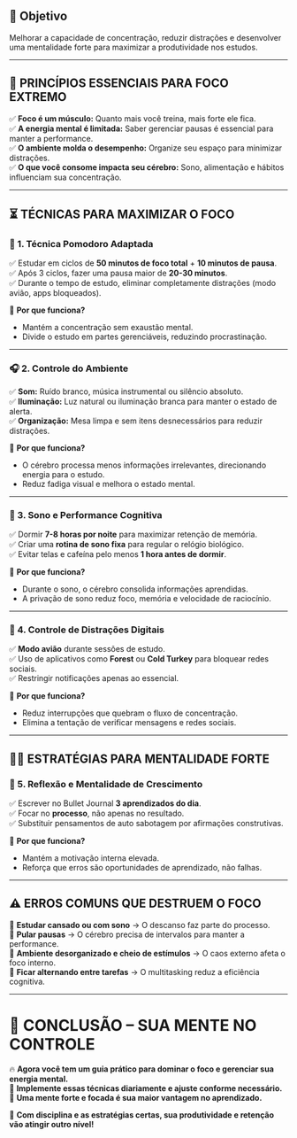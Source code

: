 ## **🎯 Objetivo**

Melhorar a capacidade de concentração, reduzir distrações e desenvolver uma mentalidade forte para maximizar a produtividade nos estudos.

---

## **🧠 PRINCÍPIOS ESSENCIAIS PARA FOCO EXTREMO**

✅ **Foco é um músculo:** Quanto mais você treina, mais forte ele fica.  
✅ **A energia mental é limitada:** Saber gerenciar pausas é essencial para manter a performance.  
✅ **O ambiente molda o desempenho:** Organize seu espaço para minimizar distrações.  
✅ **O que você consome impacta seu cérebro:** Sono, alimentação e hábitos influenciam sua concentração.

---

## **⏳ TÉCNICAS PARA MAXIMIZAR O FOCO**

### **🔄 1. Técnica Pomodoro Adaptada**

✅ Estudar em ciclos de **50 minutos de foco total** + **10 minutos de pausa**.  
✅ Após 3 ciclos, fazer uma pausa maior de **20-30 minutos**.  
✅ Durante o tempo de estudo, eliminar completamente distrações (modo avião, apps bloqueados).

📌 **Por que funciona?**

- Mantém a concentração sem exaustão mental.
- Divide o estudo em partes gerenciáveis, reduzindo procrastinação.

---

### **🎧 2. Controle do Ambiente**

✅ **Som:** Ruído branco, música instrumental ou silêncio absoluto.  
✅ **Iluminação:** Luz natural ou iluminação branca para manter o estado de alerta.  
✅ **Organização:** Mesa limpa e sem itens desnecessários para reduzir distrações.

📌 **Por que funciona?**

- O cérebro processa menos informações irrelevantes, direcionando energia para o estudo.
- Reduz fadiga visual e melhora o estado mental.

---

### **🌙 3. Sono e Performance Cognitiva**

✅ Dormir **7-8 horas por noite** para maximizar retenção de memória.  
✅ Criar uma **rotina de sono fixa** para regular o relógio biológico.  
✅ Evitar telas e cafeína pelo menos **1 hora antes de dormir**.

📌 **Por que funciona?**

- Durante o sono, o cérebro consolida informações aprendidas.
- A privação de sono reduz foco, memória e velocidade de raciocínio.

---

### **📵 4. Controle de Distrações Digitais**

✅ **Modo avião** durante sessões de estudo.  
✅ Uso de aplicativos como **Forest** ou **Cold Turkey** para bloquear redes sociais.  
✅ Restringir notificações apenas ao essencial.

📌 **Por que funciona?**

- Reduz interrupções que quebram o fluxo de concentração.
- Elimina a tentação de verificar mensagens e redes sociais.

---

## **🧘‍♂️ ESTRATÉGIAS PARA MENTALIDADE FORTE**

### **📝 5. Reflexão e Mentalidade de Crescimento**

✅ Escrever no Bullet Journal **3 aprendizados do dia**.  
✅ Focar no **processo**, não apenas no resultado.  
✅ Substituir pensamentos de auto sabotagem por afirmações construtivas.

📌 **Por que funciona?**

- Mantém a motivação interna elevada.
- Reforça que erros são oportunidades de aprendizado, não falhas.

---

## **⚠️ ERROS COMUNS QUE DESTRUEM O FOCO**

🚫 **Estudar cansado ou com sono** → O descanso faz parte do processo.  
🚫 **Pular pausas** → O cérebro precisa de intervalos para manter a performance.  
🚫 **Ambiente desorganizado e cheio de estímulos** → O caos externo afeta o foco interno.  
🚫 **Ficar alternando entre tarefas** → O multitasking reduz a eficiência cognitiva.

---

# **🚀 CONCLUSÃO – SUA MENTE NO CONTROLE**

🔥 **Agora você tem um guia prático para dominar o foco e gerenciar sua energia mental.**  
📌 **Implemente essas técnicas diariamente e ajuste conforme necessário.**  
🧠 **Uma mente forte e focada é sua maior vantagem no aprendizado.**

🚀 **Com disciplina e as estratégias certas, sua produtividade e retenção vão atingir outro nível!**